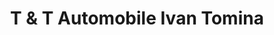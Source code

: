 ---
title: "T & T Automobile Ivan Tomina"
url: /duesseldorf/t-und-t-automobile-ivan-tomina/
shop: Autohaus
---